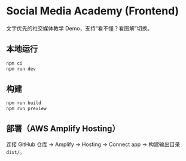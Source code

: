 # Social Media Academy (Frontend)

文字优先的社交媒体教学 Demo，支持“看不懂？看图解”切换。

## 本地运行
```bash
npm ci
npm run dev
```

## 构建
```bash
npm run build
npm run preview
```

## 部署（AWS Amplify Hosting）
连接 GitHub 仓库 → Amplify → Hosting → Connect app → 构建输出目录 `dist/`。